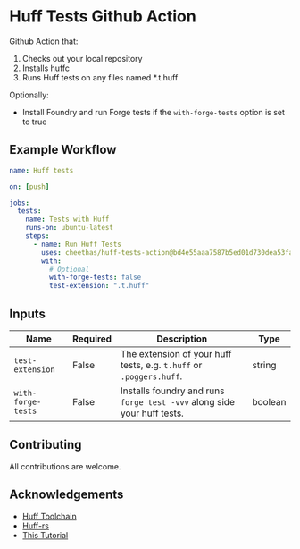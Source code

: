 # Huff Tests Github Action

Github Action that:

1. Checks out your local repository
2. Installs huffc
3. Runs Huff tests on any files named \*.t.huff

Optionally:

- Install Foundry and run Forge tests if the `with-forge-tests` option is set to true

## Example Workflow

```yaml
name: Huff tests

on: [push]

jobs:
  tests:
    name: Tests with Huff
    runs-on: ubuntu-latest
    steps:
      - name: Run Huff Tests
        uses: cheethas/huff-tests-action@bd4e55aaa7587b5ed01d730dea53fadd0399f07a
        with:
          # Optional
          with-forge-tests: false
          test-extension: ".t.huff"
```

## Inputs

| **Name**           | **Required** | **Description**                                                         | **Type** |
| ------------------ | ------------ | ----------------------------------------------------------------------- | -------- |
| `test-extension`   | False        | The extension of your huff tests, e.g. `t.huff` or `.poggers.huff`.     | string   |
| `with-forge-tests` | False        | Installs foundry and runs `forge test -vvv` along side your huff tests. | boolean  |

## Contributing

All contributions are welcome.

## Acknowledgements

- [Huff Toolchain](https://github.com/huff-language/huff-toolchain)
- [Huff-rs](https://github.com/huff-language/huff-rs)
- [This Tutorial](https://docs.github.com/en/actions/creating-actions/creating-a-composite-action)
